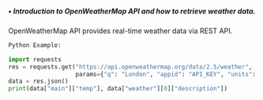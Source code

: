 ##### • Introduction to OpenWeatherMap API and how to retrieve weather data.
OpenWeatherMap API provides real-time weather data via REST API.
```python
Python Example:

import requests
res = requests.get("https://api.openweathermap.org/data/2.5/weather",
                   params={"q": "London", "appid": "API_KEY", "units": "metric"})
data = res.json()
print(data["main"]["temp"], data["weather"][0]["description"])
```